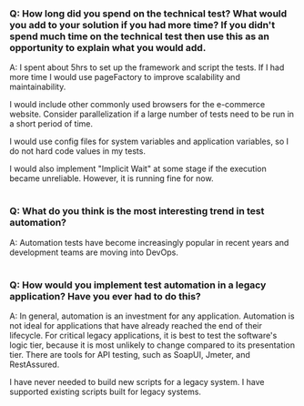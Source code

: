### Q:  How long did you spend on the technical test? What would you add to your solution if you had more time? If you didn't spend much time on the technical test then use this as an opportunity to explain what you would add.
A: I spent about 5hrs to set up the framework and script the tests. If I had more time I would use pageFactory to improve scalability and maintainability.

I would include other commonly used browsers for the e-commerce website. 
Consider parallelization if a large number of tests need to be run in a short period of time. 

I would use config files for system variables and application variables, so I do not hard code values in my tests.


I would also implement "Implicit Wait" at some stage if the execution became unreliable. However, it is running fine for now.
#


### Q: What do you think is the most interesting trend in test automation?
A: Automation tests have become increasingly popular in recent years and development teams are moving into DevOps.
#



### Q: How would you implement test automation in a legacy application? Have you ever had to do this?
A: In general, automation is an investment for any application. Automation is not ideal for applications that have already reached the end of their lifecycle.
For critical legacy applications, it is best to test the software's logic tier, because it is most unlikely to change compared to its presentation tier. There are tools for API testing, such as SoapUI, Jmeter, and RestAssured.

I have never needed to build new scripts for a legacy system. I have supported existing scripts built for legacy systems.
